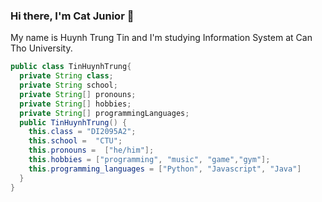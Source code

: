 ### Hi there, I'm Cat Junior 👋
My name is Huynh Trung Tin and I'm studying Information System at Can Tho University.    
```java
public class TinHuynhTrung{
  private String class;
  private String school;
  private String[] pronouns;
  private String[] hobbies;
  private String[] programmingLanguages;
  public TinHuynhTrung() {
    this.class = "DI2095A2";
    this.school =  "CTU";
    this.pronouns =  ["he/him"];
    this.hobbies = ["programming", "music", "game","gym"];
    this.programming_languages = ["Python", "Javascript", "Java"]
  }
}
```
